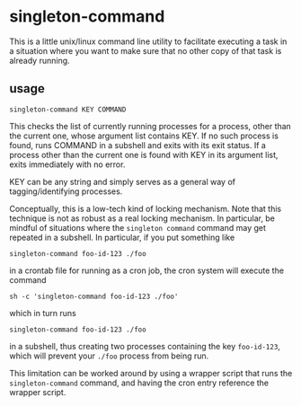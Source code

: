 singleton-command
=================

This is a little unix/linux command line utility to facilitate executing a task
in a situation where you want to make sure that no other copy of that task is
already running.

usage
-----

    singleton-command KEY COMMAND

This checks the list of currently running processes for a process,
other than the current one, whose argument list contains KEY.  If no
such process is found, runs COMMAND in a subshell and exits with its
exit status.  If a process other than the current one is found with
KEY in its argument list, exits immediately with no error.

KEY can be any string and simply serves as a general way of
tagging/identifying processes.

Conceptually, this is a low-tech kind of locking mechanism.  Note
that this technique is not as robust as
a real locking mechanism.  In particular, be mindful
of situations where the `singleton command` command may get
repeated in a subshell.  In particular, if you put something
like

    singleton-command foo-id-123 ./foo
    
in a crontab file for running as a cron job, the cron
system will execute the command

    sh -c 'singleton-command foo-id-123 ./foo'
    
which in turn runs

    singleton-command foo-id-123 ./foo
    
in a subshell, thus creating two processes containing the key
`foo-id-123`, which will prevent your `./foo` process from being run.

This limitation can be worked around by using a wrapper script that
runs the `singleton-command` command, and having the cron entry reference
the wrapper script.

